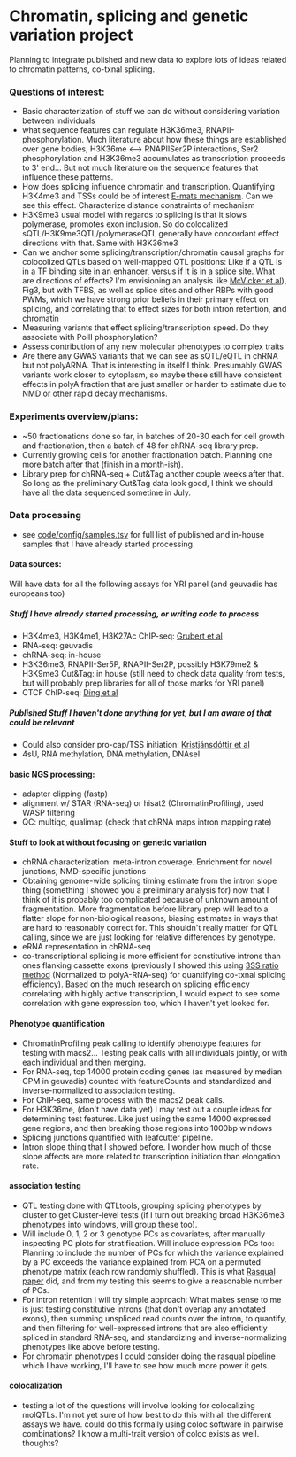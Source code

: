 # Chromatin, splicing and genetic variation project

Planning to integrate published and new data to explore lots of ideas related to chromatin patterns, co-txnal splicing.

### Questions of interest:
- Basic characterization of stuff we can do without considering variation between individuals
- what sequence features can regulate H3K36me3, RNAPII-phosphorylation. Much literature about how these things are established over gene bodies, H3K36me <--> RNAPIISer2P interactions, Ser2 phosphorylation and H3K36me3 accumulates as transcription proceeds to 3' end... But not much literature on the sequence features that influence these patterns.
- How does splicing influence chromatin and transcription. Quantifying H3K4me3 and TSSs could be of interest [E-mats mechanism](https://www.ncbi.nlm.nih.gov/pmc/articles/PMC5098600/). Can we see this effect. Characterize distance constraints of mechanism
- H3K9me3 usual model with regards to splicing is that it slows polymerase, promotes exon inclusion. So do colocalized sQTL/H3K9me3QTL/polymeraseQTL generally have concordant effect directions with that. Same with H3K36me3
- Can we anchor some splicing/transcription/chromatin causal graphs for colocolized QTLs based on well-mapped QTL positions: Like if a QTL is in a TF binding site in an enhancer, versus if it is in a splice site. What are directions of effects? I'm envisioning an analysis like [McVicker et al](https://www.ncbi.nlm.nih.gov/pmc/articles/PMC3947669/)), Fig3, but with TFBS, as well as splice sites and other RBPs with good PWMs, which we have strong prior beliefs in their primary effect on splicing, and correlating that to effect sizes for both intron retention, and chromatin
- Measuring variants that effect splicing/transcription speed. Do they associate with PolII phosphorylation?
- Assess contribution of any new molecular phenotypes to complex traits
- Are there any GWAS variants that we can see as sQTL/eQTL in chRNA but not polyARNA. That is interesting in itself I think. Presumably GWAS variants work closer to cytoplasm, so maybe these still have consistent effects in polyA fraction that are just smaller or harder to estimate due to NMD or other rapid decay mechanisms.

### Experiments overview/plans:
- ~50 fractionations done so far, in batches of 20-30 each for cell growth and fractionation, then a batch of 48 for chRNA-seq library prep.
- Currently growing cells for another fractionation batch. Planning one more batch after that (finish in a month-ish).
- Library prep for chRNA-seq + Cut&Tag another couple weeks after that. So long as the preliminary Cut&Tag data look good, I think we should have all the data sequenced sometime in July.

### Data processing
- see [code/config/samples.tsv](https://github.com/bfairkun/ChromatinSplicingQTLs/blob/master/code/config/samples.tsv) for full list of published and in-house samples that I have already started processing.

#### Data sources:
Will have data for all the following assays for YRI panel (and geuvadis has europeans too)
##### Stuff I have already started processing, or writing code to process
- H3K4me3, H3K4me1, H3K27Ac ChIP-seq: [Grubert et al](https://pubmed.ncbi.nlm.nih.gov/26300125/)
- RNA-seq: geuvadis
- chRNA-seq: in-house
- H3K36me3, RNAPII-Ser5P, RNAPII-Ser2P, possibly H3K79me2 & H3K9me3 Cut&Tag: in house (still need to check data quality from tests, but will probably prep libraries for all of those marks for YRI panel)
- CTCF ChIP-seq: [Ding et al](https://journals.plos.org/plosgenetics/article?id=10.1371/journal.pgen.1004798)
##### Published Stuff I haven't done anything for yet, but I am aware of that could be relevant
- Could also consider pro-cap/TSS initiation: [Kristjánsdóttir et al](https://www.nature.com/articles/s41467-020-19829-z)
- 4sU, RNA methylation, DNA methylation, DNAseI

#### basic NGS processing:
- adapter clipping (fastp)
- alignment w/ STAR (RNA-seq) or hisat2 (ChromatinProfiling), used WASP filtering
- QC: multiqc, qualimap (check that chRNA maps intron mapping rate)

#### Stuff to look at without focusing on genetic variation
- chRNA characterization: meta-intron coverage. Enrichment for novel junctions, NMD-specific junctions
- Obtaining genome-wide splicing timing estimate from the intron slope thing (something I showed you a preliminary analysis for) now that I think of it is probably too complicated because of unknown amount of fragmentation. More fragmentation before library prep will lead to a flatter slope for non-biological reasons, biasing estimates in ways that are hard to reasonably correct for. This shouldn't really matter for QTL calling, since we are just looking for relative differences by genotype.
- eRNA representation in chRNA-seq
- co-transcriptional splicing is more efficient for constitutive introns than ones flanking cassette exons (previously I showed this using [3SS ratio method](https://www-sciencedirect-com.proxy.uchicago.edu/science/article/pii/S1046202315001711) (Normalized to polyA-RNA-seq) for quantifying co-txnal splicing efficiency). Based on the much research on splicing efficiency correlating with highly active transcription, I would expect to see some correlation with gene expression too, which I haven't yet looked for.

#### Phenotype quantification

- ChromatinProfiling peak calling to identify phenotype features for testing with macs2... Testing peak calls with all individuals jointly, or with each individual and then merging.
- For RNA-seq, top 14000 protein coding genes (as measured by median CPM in geuvadis) counted with featureCounts and standardized and inverse-normalized to association testing.
- For ChIP-seq, same process with the macs2 peak calls.
- For H3K36me, (don't have data yet) I may test out a couple ideas for determining test features. Like just using the same 14000 expressed gene regions, and then breaking those regions into 1000bp windows
- Splicing junctions quantified with leafcutter pipeline.
- Intron slope thing that I showed before. I wonder how much of those slope affects are more related to transcription initiation than elongation rate.

#### association testing
- QTL testing done with QTLtools, grouping splicing phenotypes by cluster to get Cluster-level tests (if I turn out breaking broad H3K36me3 phenotypes into windows, will group these too).
- Will include 0, 1, 2 or 3 genotype PCs as covariates, after manually inspecting PC plots for stratification. Will include expression PCs too: Planning to include the number of PCs for which the variance explained by a PC exceeds the variance explained from PCA on a permuted phenotype matrix (each row randomly shuffled). This is what [Rasqual paper](https://www.ncbi.nlm.nih.gov/pmc/articles/PMC5098600/) did, and from my testing this seems to give a reasonable number of PCs.
- For intron retention I will try simple approach: What makes sense to me is just testing constitutive introns (that don't overlap any annotated exons), then summing unspliced read counts over the intron, to quantify, and then filtering for well-expressed introns that are also efficiently spliced in standard RNA-seq, and standardizing and inverse-normalizing phenotypes like above before testing.
- For chromatin phenotypes I could consider doing the rasqual pipeline which I have working, I'll have to see how much more power it gets.


#### colocalization
- testing a lot of the questions will involve looking for colocalizing molQTLs. I'm not yet sure of how best to do this with all the different assays we have. could do this formally using coloc software in pairwise combinations? I know a multi-trait version of coloc exists as well. thoughts?

